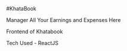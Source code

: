 #KhataBook

Manager All Your Earnings and Expenses Here

Frontend of Khatabook

Tech Used - ReactJS

